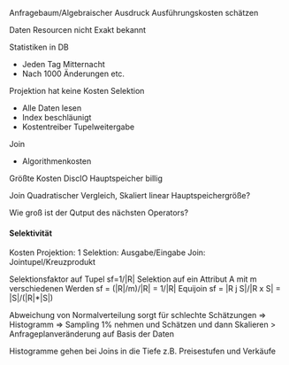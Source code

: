 Anfragebaum/Algebraischer Ausdruck
Ausführungskosten schätzen

Daten Resourcen nicht Exakt bekannt

Statistiken in DB
- Jeden Tag Mitternacht
- Nach 1000 Änderungen etc.

Projektion hat keine Kosten
Selektion
- Alle Daten lesen
- Index beschläunigt
- Kostentreiber Tupelweitergabe

Join
- Algorithmenkosten

Größte Kosten DiscIO Hauptspeicher billig

Join Quadratischer Vergleich, Skaliert linear
Hauptspeichergröße?

Wie groß ist der Qutput des nächsten Operators?

#### Selektivität
Kosten 
Projektion: 1
Selektion: Ausgabe/Eingabe
Join: Jointupel/Kreuzprodukt

Selektionsfaktor auf Tupel
sf=1/|R|
Selektion auf ein Attribut A mit m verschiedenen Werden
sf = (|R|/m)/|R| = 1/|R|
Equijoin
sf = |R j S|/|R x S| = |S|/(|R|*|S|)

Abweichung von Normalverteilung sorgt für schlechte Schätzungen
=> Histogramm
=> Sampling 1% nehmen und Schätzen und dann Skalieren > Anfrageplanveränderung auf Basis der Daten

Histogramme gehen bei Joins in die Tiefe  z.B. Preisestufen und Verkäufe